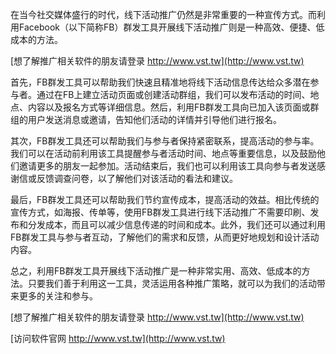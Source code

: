 在当今社交媒体盛行的时代，线下活动推广仍然是非常重要的一种宣传方式。而利用Facebook（以下简称FB）群发工具开展线下活动推广则是一种高效、便捷、低成本的方法。

[想了解推广相关软件的朋友请登录 http://www.vst.tw](http://www.vst.tw)

首先，FB群发工具可以帮助我们快速且精准地将线下活动信息传达给众多潜在参与者。通过在FB上建立活动页面或创建活动群组，我们可以发布活动的时间、地点、内容以及报名方式等详细信息。然后，利用FB群发工具向已加入该页面或群组的用户发送消息或邀请，告知他们活动的详情并引导他们进行报名。

其次，FB群发工具还可以帮助我们与参与者保持紧密联系，提高活动的参与率。我们可以在活动前利用该工具提醒参与者活动时间、地点等重要信息，以及鼓励他们邀请更多的朋友一起参加。活动结束后，我们也可以利用该工具向参与者发送感谢信或反馈调查问卷，以了解他们对该活动的看法和建议。

最后，FB群发工具还可以帮助我们节约宣传成本，提高活动的效益。相比传统的宣传方式，如海报、传单等，使用FB群发工具进行线下活动推广不需要印刷、发布和分发成本，而且可以减少信息传递的时间和成本。此外，我们还可以通过利用FB群发工具与参与者互动，了解他们的需求和反馈，从而更好地规划和设计活动内容。

总之，利用FB群发工具开展线下活动推广是一种非常实用、高效、低成本的方法。只要我们善于利用这一工具，灵活运用各种推广策略，就可以为我们的活动带来更多的关注和参与。

[想了解推广相关软件的朋友请登录 http://www.vst.tw](http://www.vst.tw)


[访问软件官网 http://www.vst.tw](http://www.vst.tw)
